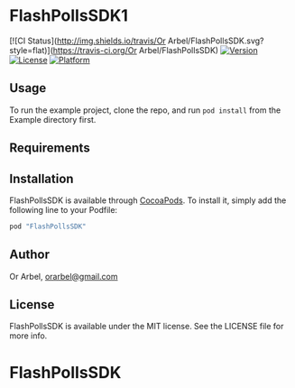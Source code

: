 # FlashPollsSDK1

[![CI Status](http://img.shields.io/travis/Or Arbel/FlashPollsSDK.svg?style=flat)](https://travis-ci.org/Or Arbel/FlashPollsSDK)
[![Version](https://img.shields.io/cocoapods/v/FlashPollsSDK.svg?style=flat)](http://cocoapods.org/pods/FlashPollsSDK)
[![License](https://img.shields.io/cocoapods/l/FlashPollsSDK.svg?style=flat)](http://cocoapods.org/pods/FlashPollsSDK)
[![Platform](https://img.shields.io/cocoapods/p/FlashPollsSDK.svg?style=flat)](http://cocoapods.org/pods/FlashPollsSDK)

## Usage

To run the example project, clone the repo, and run `pod install` from the Example directory first.

## Requirements

## Installation

FlashPollsSDK is available through [CocoaPods](http://cocoapods.org). To install
it, simply add the following line to your Podfile:

```ruby
pod "FlashPollsSDK"
```

## Author

Or Arbel, orarbel@gmail.com

## License

FlashPollsSDK is available under the MIT license. See the LICENSE file for more info.
# FlashPollsSDK
